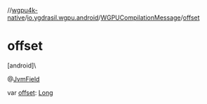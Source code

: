//[wgpu4k-native](../../../index.md)/[io.ygdrasil.wgpu.android](../index.md)/[WGPUCompilationMessage](index.md)/[offset](offset.md)

# offset

[android]\

@[JvmField](https://kotlinlang.org/api/core/kotlin-stdlib/kotlin.jvm/-jvm-field/index.html)

var [offset](offset.md): [Long](https://kotlinlang.org/api/core/kotlin-stdlib/kotlin/-long/index.html)
